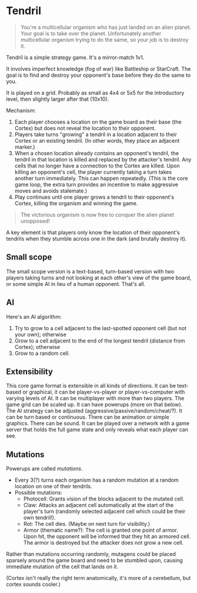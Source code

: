 # Tendril

> You're a multicellular organism who has just landed on an alien planet. Your goal
> is to take over the planet. Unfortunately another multicellular organism trying
> to do the same, so your job is to destroy it.

Tendril is a simple strategy game. It's a mirror-match 1v1.

It involves imperfect knowledge (fog of war) like Battleship or StarCraft. The goal is to find and destroy your opponent's base before they do the same to you.

It is played on a grid. Probably as small as 4x4 or 5x5 for the introductory level, then slightly larger after that (10x10).

Mechanism:
1. Each player chooses a location on the game board as their base (the Cortex) but does not reveal the location to their opponent.
2. Players take turns "growing" a tendril in a location adjacent to their Cortex or an existing tendril. (In other words, they place an adjacent marker.)
3. When a chosen location already contains an opponent's tendril, the tendril in that location is killed and replaced by the attacker's tendril. Any cells that no longer have a connection to the Cortex are killed. Upon killing an opponent's cell, the player currently taking a turn takes another turn immediately. This can happen repeatedly. (This is the core game loop, the extra turn provides an incentive to make aggressive moves and avoids stalemate.)
4. Play continues until one player grows a tendril to their opponent's Cortex, killing the organism and winning the game.

> The victorious organism is now free to conquer the alien planet unopposed!

A key element is that players only know the location of their opponent's tendrils when they stumble across one in the dark (and brutally destroy it).

## Small scope

The small scope version is a text-based, turn-based version with two players taking turns and not looking at each other's view of the game board, or some simple AI in lieu of a human opponent. That's all.

## AI
Here's an AI algorithm:
1. Try to grow to a cell adjacent to the last-spotted opponent cell (but not your own); otherwise
2. Grow to a cell adjacent to the end of the longest tendril (distance from Cortex); otherwise
3. Grow to a random cell.

## Extensibility

This core game format is extensible in all kinds of directions. It can be text-based or graphical, it can be player-vs-player or player-vs-computer with varying levels of AI. It can be multiplayer with more than two players. The game grid can be scaled up. It can have powerups (more on that below). The AI strategy can be adjusted (aggressive/passive/random/cheat/?). It can be turn based or continuous. There can be animation or simple graphics. There can be sound. It can be played over a network with a game server that holds the full game state and only reveals what each player can see.

## Mutations

Powerups are called *mutations*.

- Every 3(?) turns each organism has a random mutation at a random location on one of their tendrils.
- Possible mutations:
  - Photocell: Grants vision of the blocks adjacent to the mutated cell.
  - Claw: Attacks an adjacent cell automatically at the start of the player's turn (randomly selected adjacent cell which could be their own tendril!).
  - Rot: The cell dies. (Maybe on next turn for visibility.)
  - Armor (thematic name?): The cell is granted one point of armor. Upon hit, the opponent will be informed that they hit an armored cell. The armor is destroyed but the attacker does not grow a new cell.

Rather than mutations occurring randomly, mutagens could be placed sparsely around the game board and need to be stumbled upon, causing immediate mutation of the cell that lands on it.

(Cortex isn't really the right term anatomically, it's more of a cerebellum, but cortex sounds cooler.)
